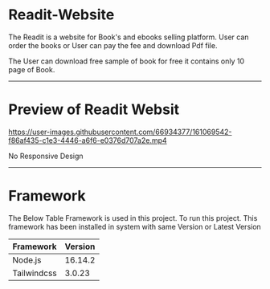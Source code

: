 # Readit-Website

The Readit is a website for Book's and ebooks selling platform. User can order the books or User can pay the fee and download Pdf file. 

The User can download free sample of book for free it contains only 10 page of Book.

---

# Preview of Readit Websit

https://user-images.githubusercontent.com/66934377/161069542-f86af435-c1e3-4446-a6f6-e0376d707a2e.mp4

No Responsive Design

---

# Framework

The Below Table Framework is used in this project. To run this project. This framework has been installed in system with same Version or Latest Version

| Framework  | Version |
| ------------- | ------------- |
| Node.js  | 16.14.2  |
| Tailwindcss  | 3.0.23  |



